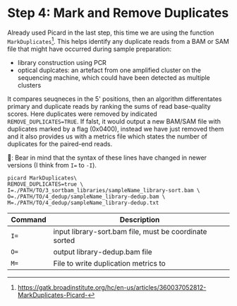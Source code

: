 # Step 4: Mark and Remove Duplicates 

Already used Picard in the last step, this time we are using the function `MarkDuplicates`[^1]. This helps identify any duplicate reads from a BAM or SAM file that might have occurred during sample preparation:

- library construction using PCR
- optical duplcates: an artefact from one amplified cluster on the sequencing machine, which could have been detected as multiple clusters

It compares seuqneces in the 5' positions, then an algorithm differentates primary and duplicate reads by ranking the sums of read base-quality scores. Here duplicates were removed by indicated `REMOVE_DUPLICATES=TRUE`. If falst, it would output a new BAM/SAM file with duplicates marked by a flag (0x0400), instead we have just removed them and it also provides us with a metrics file which states the number of duplicates for the paired-end reads. 
 
🐻: Bear in mind that the syntax of these lines have changed in newer versions (I think from `I=` to `-I`).

```
picard MarkDuplicates\
REMOVE_DUPLICATES=true \ 
I=./PATH/TO/3_sortbam_libraries/sampleName_library-sort.bam \
O=./PATH/TO/4_dedup/sampleName_library-dedup.bam \
M=./PATH/TO/4_dedup/sampleName_library-dedup.txt 
```

| Command      | Description |
| ----------- | ----------- |
| `I=` | input library-sort.bam file, must be coordinate sorted |
| `O=` | output library-dedup.bam file |
| `M=` | File to write duplication metrics to |

[^1]: <https://gatk.broadinstitute.org/hc/en-us/articles/360037052812-MarkDuplicates-Picard->

